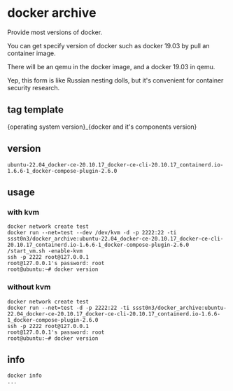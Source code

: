 # docker archive

Provide most versions of docker. 

You can get specify version of docker such as docker 19.03 by pull an container image.

There will be an qemu in the docker image, and a docker 19.03 in qemu.

Yep, this form is like Russian nesting dolls, but it's convenient for container security research.

## tag template
{operating system version}_{docker and it's components version}

## version
`ubuntu-22.04_docker-ce-20.10.17_docker-ce-cli-20.10.17_containerd.io-1.6.6-1_docker-compose-plugin-2.6.0`

## usage
### with kvm
```
docker network create test
docker run --net=test --dev /dev/kvm -d -p 2222:22 -ti ssst0n3/docker_archive:ubuntu-22.04_docker-ce-20.10.17_docker-ce-cli-20.10.17_containerd.io-1.6.6-1_docker-compose-plugin-2.6.0 /start_vm.sh -enable-kvm
ssh -p 2222 root@127.0.0.1
root@127.0.0.1's password: root
root@ubuntu:~# docker version
```

### without kvm
```
docker network create test
docker run --net=test -d -p 2222:22 -ti ssst0n3/docker_archive:ubuntu-22.04_docker-ce-20.10.17_docker-ce-cli-20.10.17_containerd.io-1.6.6-1_docker-compose-plugin-2.6.0
ssh -p 2222 root@127.0.0.1
root@127.0.0.1's password: root
root@ubuntu:~# docker version
```

## info
```
docker info
...
```